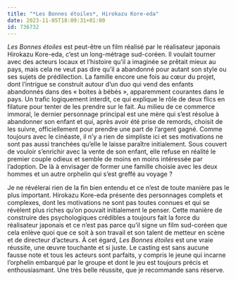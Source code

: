 ```yaml
---
title: "*Les Bonnes étoiles*, Hirokazu Kore-eda"
date: 2023-11-05T18:09:31+01:00
id: 736732 
---
```


*Les Bonnes étoiles* est peut-être un film réalisé par le réalisateur japonais Hirokazu Kore-eda, c’est un long-métrage sud-coréen. Il voulait tourner avec des acteurs locaux et l’histoire qu’il a imaginée se prêtait mieux au pays, mais cela ne veut pas dire qu’il a abandonné pour autant son style ou ses sujets de prédilection. La famille encore une fois au cœur du projet, dont l’intrigue se construit autour d’un duo qui vend des enfants abandonnés dans des « boites à bébés », apparemment courantes dans le pays. Un trafic logiquement interdit, ce qui explique le rôle de deux flics en filature pour tenter de les prendre sur le fait. Au milieu de ce commerce immoral, le dernier personnage principal est une mère qui s’est résolue à abandonner son enfant et qui, après avoir été prise de remords, choisit de les suivre, officiellement pour prendre une part de l’argent gagné. Comme toujours avec le cinéaste, il n’y a rien de simpliste ici et ses motivations ne sont pas aussi tranchées qu’elle le laisse paraître initialement. Sous couvert de vouloir s’enrichir avec la vente de son enfant, elle refuse en réalité le premier couple odieux et semble de moins en moins intéressée par l’adoption. De là à envisager de former une famille choisie avec les deux hommes et un autre orphelin qui s’est greffé au voyage ?

Je ne révélerai rien de la fin bien entendu et ce n’est de toute manière pas le plus important. Hirokazu Kore-eda présente des personnages complets et complexes, dont les motivations ne sont pas toutes connues et qui se révèlent plus riches qu’on pouvait initialement le penser. Cette manière de construire des psychologiques crédibles a toujours fait la force du réalisateur japonais et ce n’est pas parce qu’il signe un film sud-coréen que cela enlève quoi que ce soit à son travail et son talent de metteur en scène et de directeur d’acteurs. À cet égard, *Les Bonnes étoiles* est une vraie réussite, une œuvre touchante et si juste. Le casting est sans aucune fausse note et tous les acteurs sont parfaits, y compris le jeune qui incarne l’orphelin embarqué par le groupe et dont le jeu est toujours précis et enthousiasmant. Une très belle réussite, que je recommande sans réserve. 